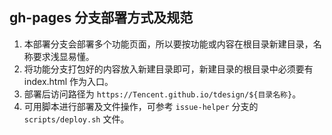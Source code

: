 ## gh-pages 分支部署方式及规范

1. 本部署分支会部署多个功能页面，所以要按功能或内容在根目录新建目录，名称要求浅显易懂。
2. 将功能分支打包好的内容放入新建目录即可，新建目录的根目录中必须要有 index.html 作为入口。
3. 部署后访问路径为 `https://Tencent.github.io/tdesign/${目录名称}`。
4. 可用脚本进行部署及文件操作，可参考 `issue-helper` 分支的 `scripts/deploy.sh` 文件。